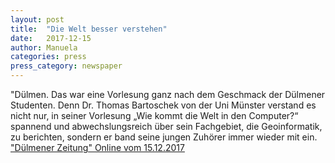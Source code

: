 ```yaml
---
layout: post
title:  "Die Welt besser verstehen"
date:   2017-12-15
author: Manuela
categories: press
press_category: newspaper
---
```

"Dülmen. Das war eine Vorlesung ganz nach dem Geschmack der Dülmener Studenten. Denn Dr. Thomas Bartoschek von der Uni Münster verstand es nicht nur, in seiner Vorlesung „Wie kommt die Welt in den Computer?“ spannend und abwechslungsreich über sein Fachgebiet, die Geoinformatik, zu berichten, sondern er band seine jungen Zuhörer immer wieder mit ein. 
<a href="https://www.dzonline.de/" target="_blank">"Dülmener Zeitung" Online vom 15.12.2017</a>

